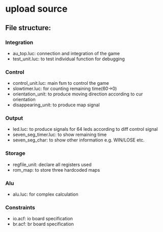 # upload source

## File structure:

### Integration
- au_top.luc: connection and integration of the game
- test_unit.luc: to test individual function for debugging

### Control
- control_unit.luc: main fsm to control the game
- slowtimer.luc: for counting remaining time(60->0)
- orientation_unit: to produce moving direction according to cur orientation
- disappearing_unit: to produce map signal

### Output
- led.luc: to produce signals for 64 leds according to diff control signal
- seven_seg_timer.luc: to show remaining time
- seven_seg_char: to show other information e.g. WIN/LOSE etc.

### Storage
- regfile_unit: declare all registers used
- rom_map: to store three hardcoded maps

### Alu
- alu.luc: for complex calculation

### Constraints
- io.acf: io board specification
- br.acf: br board specification
